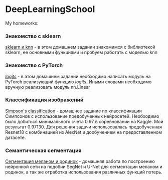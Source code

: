 # DeepLearningSchool
My homeworks:

### Знакомство с sklearn
[sklearn и knn](https://github.com/AndreyBuynov/DeepLearningSchool/blob/main/1-homework_adv_knn.ipynb) - в этом домашнем задании знакомимся с библиотекой sklearn, ее основными функциями и пробуем работать с моделью knn


### Знакомство с PyTorch
[_logits_](https://github.com/AndreyBuynov/DeepLearningSchool/blob/main/04-%5Bhomework%5DHW.ipynb) - в этом домашнем задании необходимо написать модуль на PyTorch реализующий функцию _logits_. Иными словами необходимо вручную реализовать модуль nn.Linear

### Классификация изображений
[Simpson's classification](https://github.com/AndreyBuynov/DeepLearningSchool/blob/main/AndreyBuynovskiy_kaggle_simpsons.ipynb) - домашнее задание по классификации Симпсонов с использование предобученных нейросетей. Необходимо было добиться минимального счета 0.97 в соревновании на Kaggle. Мой результат 0.97130. Для решения задачи использовалась предобученная Resnet18 с комбинацией из AlexNet и дообучением на предоставленном датасете.

### Семантическая сегментация
[Сегментация меланом и родинок](https://github.com/AndreyBuynov/DeepLearningSchool/blob/main/%5Bhw%5Dsemantic_segmentation_Andrey_Buynovskiy.ipynb) - домашняя работа по построению нейронной сети на подобии SegNet и U-Net для сегментации меланом и родинок, а так же отработка использования различных функций потерь.
